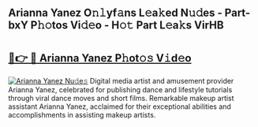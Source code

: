 ## Arianna Yanez O𝚗𝚕yf𝚊ns L𝚎a𝚔ed N𝚞𝚍es - Part-bxY P𝚑𝚘tos Vi𝚍𝚎o - H𝚘𝚝 Part L𝚎a𝚔s VirHB

# <h2><a href="http://kf9kdm.oniu.top/?m=Arianna+Yanez">🔗👉 🔴 Arianna Yanez P𝚑ot𝚘𝚜 V𝚒d𝚎o</a></h2>

[![Arianna Yanez Nu𝚍e𝚜](https://i.imgur.com/0qMVB7G.gif)](http://kf9kdm.oniu.top/?m=Arianna+Yanez)
Digital media artist and amusement provider Arianna Yanez, celebrated for publishing dance and lifestyle tutorials through viral dance moves and short films. Remarkable makeup artist assistant Arianna Yanez, acclaimed for their exceptional abilities and accomplishments in assisting makeup artists.  
